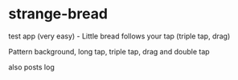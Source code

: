 # strange-bread

test app (very easy) - Little bread follows your tap (triple tap, drag)

Pattern background, long tap, triple tap, drag and double tap

also posts log
